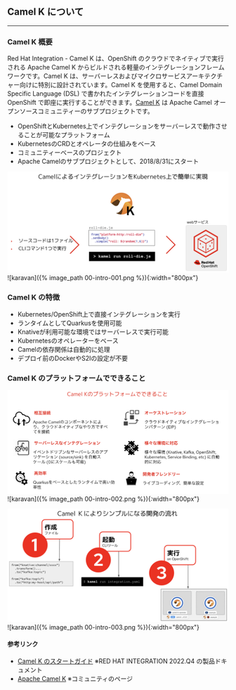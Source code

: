 ## Camel K について
---

### Camel K 概要

Red Hat Integration - Camel K は、OpenShift のクラウドでネイティブで実行される Apache Camel K からビルドされる軽量のインテグレーションフレームワークです。Camel K は、サーバーレスおよびマイクロサービスアーキテクチャー向けに特別に設計されています。Camel K を使用すると、Camel Domain Specific Language (DSL) で書かれたインテグレーションコードを直接 OpenShift で即座に実行することができます。[Camel K](https://github.com/apache/camel-k) は Apache Camel オープンソースコミュニティーのサブプロジェクトです。

* OpenShiftとKubernetes上でインテグレーションをサーバーレスで動作させることが可能なプラットフォーム
* KubernetesのCRDとオペレータの仕組みをベース
* コミュニティーベースのプロジェクト
* Apache Camelのサブプロジェクトとして、2018/8/31にスタート

![](images/00-intro-001.png)
![karavan]({% image_path 00-intro-001.png %}){:width="800px"}

### Camel K の特徴

* Kubernetes/OpenShift上で直接インテグレーションを実行
* ランタイムとしてQuarkusを使用可能
* Knativeが利用可能な環境ではサーバーレスで実行可能
* Kubernetesのオペレーターをベース
* Camelの依存関係は自動的に処理
* デプロイ前のDockerやS2Iの設定が不要

### Camel K のプラットフォームでできること

![](images/00-intro-002.png)
![karavan]({% image_path 00-intro-002.png %}){:width="800px"}

![](images/00-intro-003.png)
![karavan]({% image_path 00-intro-003.png %}){:width="800px"}

#### 参考リンク

* [Camel K のスタートガイド](https://access.redhat.com/documentation/ja-jp/red_hat_integration/2022.q4/html/getting_started_with_camel_k/introduction-to-camel-k) ※RED HAT INTEGRATION 2022.Q4 の製品ドキュメント
* [Apache Camel K](https://camel.apache.org/camel-k/) ※コミュニティのページ